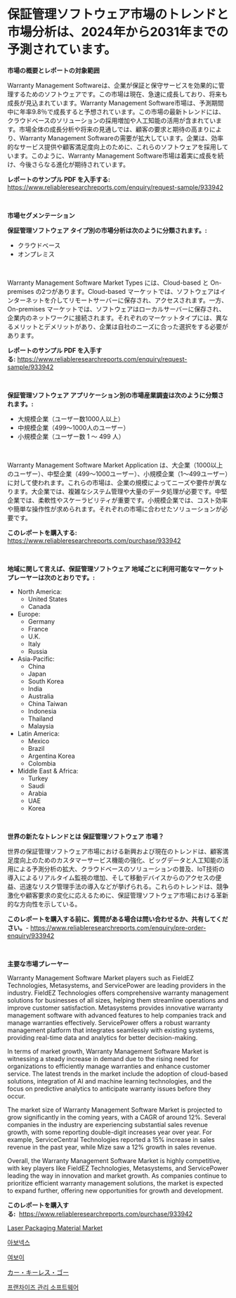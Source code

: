<p><h1>保証管理ソフトウェア市場のトレンドと市場分析は、2024年から2031年までの予測されています。</h1></p><p><strong>市場の概要とレポートの対象範囲</strong></p>
<p><p>Warranty Management Softwareは、企業が保証と保守サービスを効果的に管理するためのソフトウェアです。この市場は現在、急速に成長しており、将来も成長が見込まれています。Warranty Management Software市場は、予測期間中に年率9.8％で成長すると予想されています。この市場の最新トレンドには、クラウドベースのソリューションの採用増加や人工知能の活用が含まれています。市場全体の成長分析や将来の見通しでは、顧客の要求と期待の高まりにより、Warranty Management Softwareの需要が拡大しています。企業は、効率的なサービス提供や顧客満足度向上のために、これらのソフトウェアを採用しています。このように、Warranty Management Software市場は着実に成長を続け、今後さらなる進化が期待されています。</p></p>
<p><strong>レポートのサンプル PDF を入手する:</strong> <a href="https://www.reliableresearchreports.com/enquiry/request-sample/933942">https://www.reliableresearchreports.com/enquiry/request-sample/933942</a></p>
<p>&nbsp;</p>
<p><strong>市場セグメンテーション</strong></p>
<p><strong>保証管理ソフトウェア タイプ別の市場分析は次のように分類されます。:</strong></p>
<p><ul><li>クラウドベース</li><li>オンプレミス</li></ul></p>
<p>&nbsp;</p>
<p><p>Warranty Management Software Market Types には、Cloud-based と On-premises の2つがあります。Cloud-based マーケットでは、ソフトウェアはインターネットを介してリモートサーバーに保存され、アクセスされます。一方、On-premises マーケットでは、ソフトウェアはローカルサーバーに保存され、企業内のネットワークに接続されます。それぞれのマーケットタイプには、異なるメリットとデメリットがあり、企業は自社のニーズに合った選択をする必要があります。</p></p>
<p><strong>レポートのサンプル PDF を入手する:</strong>&nbsp;<a href="https://www.reliableresearchreports.com/enquiry/request-sample/933942">https://www.reliableresearchreports.com/enquiry/request-sample/933942</a></p>
<p>&nbsp;</p>
<p><strong> 保証管理ソフトウェア アプリケーション別の市場産業調査は次のように分類されます。:</strong></p>
<p><ul><li>大規模企業（ユーザー数1000人以上）</li><li>中規模企業（499～1000人のユーザー）</li><li>小規模企業（ユーザー数 1 ～ 499 人）</li></ul></p>
<p>&nbsp;</p>
<p><p>Warranty Management Software Market Application は、大企業（1000以上のユーザー）、中堅企業（499〜1000ユーザー）、小規模企業（1〜499ユーザー）に対して使われます。これらの市場は、企業の規模によってニーズや要件が異なります。大企業では、複雑なシステム管理や大量のデータ処理が必要です。中堅企業では、柔軟性やスケーラビリティが重要です。小規模企業では、コスト効率や簡単な操作性が求められます。それぞれの市場に合わせたソリューションが必要です。</p></p>
<p><strong>このレポートを購入する:</strong>&nbsp; <a href="https://www.reliableresearchreports.com/purchase/933942">https://www.reliableresearchreports.com/purchase/933942</a></p>
<p>&nbsp;</p>
<p><strong>地域に関して言えば、保証管理ソフトウェア 地域ごとに利用可能なマーケットプレーヤーは次のとおりです。:</strong></p>
<p><ul>
    <li>
        North America:
        <ul>
            <li>United States</li>
            <li>Canada</li>
        </ul>
    </li>
    <li>
        Europe:
        <ul>
            <li>Germany</li>
            <li>France</li>
            <li>U.K.</li>
            <li>Italy</li>
            <li>Russia</li>
        </ul>
    </li>
    <li>
        Asia-Pacific:
        <ul>
            <li>China</li>
            <li>Japan</li>
            <li>South Korea</li>
            <li>India</li>
            <li>Australia</li>
            <li>China Taiwan</li>
            <li>Indonesia</li>
            <li>Thailand</li>
            <li>Malaysia</li>
        </ul>
    </li>
    <li>
        Latin America:
        <ul>
            <li>Mexico</li>
            <li>Brazil</li>
            <li>Argentina Korea</li>
            <li>Colombia</li>
        </ul>
    </li>
    <li>
        Middle East & Africa:
        <ul>
            <li>Turkey</li>
            <li>Saudi</li>
            <li>Arabia</li>
            <li>UAE</li>
            <li>Korea</li>
        </ul>
    </li>
    </ul></p>
<p>&nbsp;</p>
<p><strong>世界の新たなトレンドとは 保証管理ソフトウェア 市場？</strong></p>
<p><p>世界の保証管理ソフトウェア市場における新興および現在のトレンドは、顧客満足度向上のためのカスタマーサービス機能の強化、ビッグデータと人工知能の活用による予測分析の拡大、クラウドベースのソリューションの普及、IoT技術の導入によるリアルタイム監視の増加、そして移動デバイスからのアクセスの便益、迅速なリスク管理手法の導入などが挙げられる。これらのトレンドは、競争激化や顧客要求の変化に応えるために、保証管理ソフトウェア市場における革新的な方向性を示している。</p></p>
<p><strong>このレポートを購入する前に、質問がある場合は問い合わせるか、共有してください。</strong>- <a href="https://www.reliableresearchreports.com/enquiry/pre-order-enquiry/933942">https://www.reliableresearchreports.com/enquiry/pre-order-enquiry/933942</a></p>
<p>&nbsp;</p>
<p><strong>主要な市場プレーヤー</strong></p>
<p><p>Warranty Management Software Market players such as FieldEZ Technologies, Metasystems, and ServicePower are leading providers in the industry. FieldEZ Technologies offers comprehensive warranty management solutions for businesses of all sizes, helping them streamline operations and improve customer satisfaction. Metasystems provides innovative warranty management software with advanced features to help companies track and manage warranties effectively. ServicePower offers a robust warranty management platform that integrates seamlessly with existing systems, providing real-time data and analytics for better decision-making.</p><p>In terms of market growth, Warranty Management Software Market is witnessing a steady increase in demand due to the rising need for organizations to efficiently manage warranties and enhance customer service. The latest trends in the market include the adoption of cloud-based solutions, integration of AI and machine learning technologies, and the focus on predictive analytics to anticipate warranty issues before they occur.</p><p>The market size of Warranty Management Software Market is projected to grow significantly in the coming years, with a CAGR of around 12%. Several companies in the industry are experiencing substantial sales revenue growth, with some reporting double-digit increases year over year. For example, ServiceCentral Technologies reported a 15% increase in sales revenue in the past year, while Mize saw a 12% growth in sales revenue.</p><p>Overall, the Warranty Management Software Market is highly competitive, with key players like FieldEZ Technologies, Metasystems, and ServicePower leading the way in innovation and market growth. As companies continue to prioritize efficient warranty management solutions, the market is expected to expand further, offering new opportunities for growth and development.</p></p>
<p><strong>このレポートを購入する:</strong>&nbsp;&nbsp;<a href="https://www.reliableresearchreports.com/purchase/933942">https://www.reliableresearchreports.com/purchase/933942</a></p>
<p><p><a href="https://issuu.com/reportprime-2/docs/laser-packaging-material-market-size-2030.pptx">Laser Packaging Material Market</a></p><p><a href="https://medium.com/@grozeliatrueheartb2i231y9/%EC%95%84%EB%B3%B4%EB%84%A5%EC%8A%A4-%EC%8B%9C%EC%9E%A5-%EC%8B%9C%EC%9E%A5-cagr-%EC%8B%9C%EC%9E%A5-%EB%8F%99%ED%96%A5-%EB%B0%8F-%EC%84%B1%EC%9E%A5-%EC%A0%84%EB%9E%B5%EC%97%90-%EB%8C%80%ED%95%9C-%ED%86%B5%EC%B0%B0%EB%A0%A5-fda7d56b77bf">아보넥스</a></p><p><a href="https://medium.com/@grozeliatrueheartb2i231y9/yervoy-%EC%8B%9C%EC%9E%A5-%EA%B2%BD%EC%9F%81-%EB%B6%84%EC%84%9D-%EC%8B%9C%EC%9E%A5-%EB%8F%99%ED%96%A5-%EB%B0%8F-2031%EB%85%84%EA%B9%8C%EC%A7%80%EC%9D%98-%EC%98%88%EC%B8%A1-9488c0bcd798">여보이</a></p><p><a href="https://medium.com/@treverschaefer1/%E6%AC%A1%E3%81%AE%E6%96%87%E7%AB%A0%E3%82%92%E6%97%A5%E6%9C%AC%E8%AA%9E%E3%81%AB%E7%BF%BB%E8%A8%B3%E3%81%97%E3%81%BE%E3%81%99-%E3%82%AB%E3%83%BC%E3%82%AD%E3%83%BC%E3%83%AC%E3%82%B9%E3%82%B4%E3%83%BC%E3%83%9E%E3%83%BC%E3%82%B1%E3%83%83%E3%83%88%E5%B1%95%E6%9C%9B-%E7%94%A3%E6%A5%AD%E6%A6%82%E6%B3%81%E3%81%A8%E4%BA%88%E6%B8%AC-2024%E5%B9%B4%E3%81%8B%E3%82%892031%E5%B9%B4-9d0df5ef7276">カー・キーレス・ゴー</a></p><p><a href="https://github.com/lzrvbyqzftro57/Market-Research-Report-List-1/blob/main/5618085184208.md">프랜차이즈 관리 소프트웨어</a></p></p>
